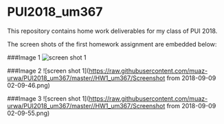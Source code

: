 # PUI2018_um367

This repository contains home work deliverables for my class of PUI 2018.

The screen shots of the first homework assignment are embedded below:


###Image 1
![screen shot 1](https://raw.githubusercontent.com/muaz-urwa/PUI2018_um367/master//HW1_um367/Screenshot%20from%202018-09-09%2001-06-15.png)

###Image 2
![screen shot 1](https://raw.githubusercontent.com/muaz-urwa/PUI2018_um367/master//HW1_um367/Screenshot from 2018-09-09 02-09-46.png)

###Image 3
![screen shot 1](https://raw.githubusercontent.com/muaz-urwa/PUI2018_um367/master//HW1_um367/Screenshot from 2018-09-09 02-09-55.png)

